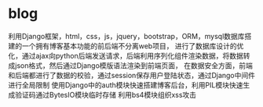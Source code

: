 # blog
利用Django框架，html，css，js，jquery，bootstrap，ORM，mysql数据库搭建的一个拥有博客基本功能的前后端不分离web项目，
进行了数据库设计的优化，通过ajax向python后端发送请求，后端利用序列化组件渲染数据，将数据转成json格式，然后通过Django模版语法渲染到前端页面，
在数据安全方面，前端和后端都进行了数据的校验，通过session保存用户登陆状态，通过Django中间件进行全局限制
使用Django中的auth模块快速搭建博客后台，利用PIL模块快速生成验证码通过BytesIO模块临时存储
利用bs4模块组织xss攻击
